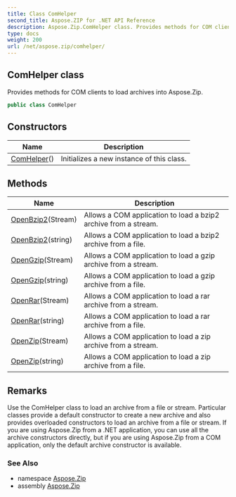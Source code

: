 ```yaml
---
title: Class ComHelper
second_title: Aspose.ZIP for .NET API Reference
description: Aspose.Zip.ComHelper class. Provides methods for COM clients to load archives into Aspose.Zip
type: docs
weight: 200
url: /net/aspose.zip/comhelper/
---
```

## ComHelper class

Provides methods for COM clients to load archives into Aspose.Zip.

```csharp
public class ComHelper
```

## Constructors

| Name | Description |
| --- | --- |
| [ComHelper](comhelper/)() | Initializes a new instance of this class. |

## Methods

| Name | Description |
| --- | --- |
| [OpenBzip2](../../aspose.zip/comhelper/openbzip2/#openbzip2)(Stream) | Allows a COM application to load a bzip2 archive from a stream. |
| [OpenBzip2](../../aspose.zip/comhelper/openbzip2/#openbzip2_1)(string) | Allows a COM application to load a bzip2 archive from a file. |
| [OpenGzip](../../aspose.zip/comhelper/opengzip/#opengzip)(Stream) | Allows a COM application to load a gzip archive from a stream. |
| [OpenGzip](../../aspose.zip/comhelper/opengzip/#opengzip_1)(string) | Allows a COM application to load a gzip archive from a file. |
| [OpenRar](../../aspose.zip/comhelper/openrar/#openrar)(Stream) | Allows a COM application to load a rar archive from a stream. |
| [OpenRar](../../aspose.zip/comhelper/openrar/#openrar_1)(string) | Allows a COM application to load a rar archive from a file. |
| [OpenZip](../../aspose.zip/comhelper/openzip/#openzip)(Stream) | Allows a COM application to load a zip archive from a stream. |
| [OpenZip](../../aspose.zip/comhelper/openzip/#openzip_1)(string) | Allows a COM application to load a zip archive from a file. |

## Remarks

Use the ComHelper class to load an archive from a file or stream. Particular classes provide a default constructor to create a new archive and also provides overloaded constructors to load an archive from a file or stream. If you are using Aspose.Zip from a .NET application, you can use all the archive constructors directly, but if you are using Aspose.Zip from a COM application, only the default archive constructor is available.

### See Also

* namespace [Aspose.Zip](../../aspose.zip/)
* assembly [Aspose.Zip](../../)


